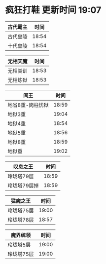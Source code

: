 # 疯狂打鞋 更新时间 19:07

| 古代霸主   | 时间    |
|--------|-------|
| 古代皇陵 | 18:54 |
| 十代皇陵 | 18:54 |

| 无相天魔   | 时间    |
|--------|-------|
| 无相类训 | 18:53 |
| 无相炼狱 | 18:53 |

| 间王   | 时间    |
|--------|-------|
| 地省8重-岗柱忧狱 | 18:59 |
| 地狱3重 | 19:04 |
| 地狱4重 | 18:54 |
| 地狱5重 | 18:56 |
| 地狱8重 | 18:59 |
| 地狱重 | 19:02 |

| 叹息之王   | 时间    |
|--------|-------|
| 玲珑塔79层 | 18:59 |
| 玲珑塔79层掉 | 18:59 |

| 猛魔之王   | 时间    |
|--------|-------|
| 玲珑塔75层 | 19:00 |
| 玲珑塔78层 | 18:57 |

| 魔界统领   | 时间    |
|--------|-------|
| 玲珑塔5层 | 19:00 |
| 玲珑塔75层 | 19:00 |